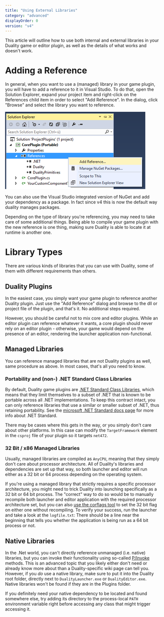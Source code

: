 ```yaml
---
title: "Using External Libraries"
category: "advanced"
displayOrder: 0
version: "v4"
---
```


This article will outline how to use both internal and external libraries in your Duality game or editor plugin, as well as the details of what works and doesn't work.

# Adding a Reference

In general, when you want to use a (managed) library in your game plugin, you will have to add a reference to it in Visual Studio. To do that, open the Solution Explorer, expand your project item and right-click on the References child item in order to select "Add Reference". In the dialog, click "Browse" and select the library you want to reference.

![](../img/LibraryUsage/AddReference.png)

You can also use the Visual Studio integrated version of NuGet and add your dependency as a package. In fact since v4 this is now the default way duality manages packages.

Depending on the type of library you're referencing, you may need to take care of some additional things. Being able to compile your game plugin with the new reference is one thing, making sure Duality is able to locate it at runtime is another one.

# Library Types

There are various kinds of libraries that you can use with Duality, some of them with different requirements than others.

## Duality Plugins

In the easiest case, you simply want your game plugin to reference another Duality plugin. Just use the "Add Reference" dialog and browse to the dll or project file of the plugin, and that's it. No additional steps required.

However, you should be careful not to mix core and editor plugins. While an editor plugin can reference whatever it wants, a core plugin should never rely on an editor plugin - otherwise, your game would depend on the presence of an editor, rendering the launcher application non-functional.

## Managed Libraries

You can reference managed libraries that are not Duality plugins as well, same procedure as above. In most cases, that's all you need to know.

### Portability and (non-) .NET Standard Class Libraries

By default, Duality game plugins are [.NET Standard Class Libraries](Framework-Structure.md), which means that they limit themselves to a subset of .NET that is known to be portable across all .NET implementations. To keep this contract intact, you can only reference libraries that use a similar or smaller subset of .NET, thus retaining portability. See the [microsoft .NET Standard docs page](https://docs.microsoft.com/en-us/dotnet/standard/net-standard) for more info about .NET Standard.  

There may be cases where this gets in the way, or you simply don't care about other platforms. In this case can modify the `TargetFramework` element in the `csproj` file of your plugin so it targets `net472`. 

### 32 Bit / x86 Managed Libraries

Usually, managed libraries are compiled as `AnyCPU`, meaning that they simply don't care about processor architecture. All of Duality's libraries and dependencies are set up that way, so both launcher and editor will run either as a 32 bit or 64 process depending on the operating system.

If you're using a managed library that strictly requires a specific processor architecture, you might need to trick Duality into launching specifically as a 32 bit or 64 bit process. The "correct" way to do so would be to manually recompile both launcher and editor application with the required processor architecture set, but you can also [use the corflags tool](http://stackoverflow.com/q/17022457/2015377) to set the 32 bit flag on either one without recompiling. To verify your success, run the launcher and take a look at the `logfile.txt`: There should be a line near the beginning that tells you whether the application is being run as a 64 bit process or not.

## Native Libraries

In the .Net world, you can't directly reference unmanaged (i.e. native) libraries, but you can invoke their functionality using so-called [P/Invoke](https://msdn.microsoft.com/en-us/library/55d3thsc.aspx) methods. This is an advanced topic that you likely either don't need or already know more about than a Duality-specific wiki page can tell you. However, if you _do_ use a native library, make sure to put it into the Duality root folder, directly next to `DualityLauncher.exe` or `DualityEditor.exe`. Native libraries won't be found if they are in the Plugins folder.

If you definitely need your native dependency to be located and found somewhere else, try adding its directory to the process-local `PATH` environment variable right before accessing any class that might trigger accessing it.